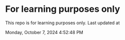 # For learning purposes only
This repo is for learning purposes only.
Last updated at

Monday, October 7, 2024 4:52:48 PM

